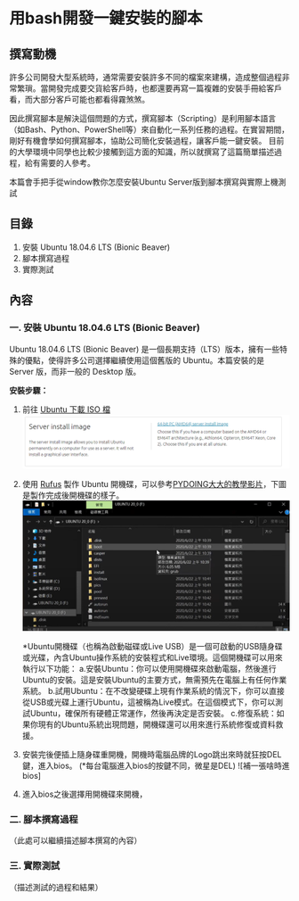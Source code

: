 # 用bash開發一鍵安裝的腳本

## 撰寫動機
許多公司開發大型系統時，通常需要安裝許多不同的檔案來建構，造成整個過程非常繁瑣。當開發完成要交貨給客戶時，也都還要再寫一篇複雜的安裝手冊給客戶看，而大部分客戶可能也都看得霧煞煞。

因此撰寫腳本是解決這個問題的方式，撰寫腳本（Scripting）是利用腳本語言（如Bash、Python、PowerShell等）來自動化一系列任務的過程。在實習期間，剛好有機會學如何撰寫腳本，協助公司簡化安裝過程，讓客戶能一鍵安裝。
目前的大學環境中同學也比較少接觸到這方面的知識，所以就撰寫了這篇簡單描述過程，給有需要的人參考。

本篇會手把手從window教你怎麼安裝Ubuntu Server版到腳本撰寫與實際上機測試
## 目錄
1. 安裝 Ubuntu 18.04.6 LTS (Bionic Beaver)
2. 腳本撰寫過程
3. 實際測試

## 內容
### 一. 安裝 Ubuntu 18.04.6 LTS (Bionic Beaver)
Ubuntu 18.04.6 LTS (Bionic Beaver) 是一個長期支持（LTS）版本，擁有一些特殊的優點，使得許多公司選擇繼續使用這個舊版的 Ubuntu。本篇安裝的是 Server 版，而非一般的 Desktop 版。

**安裝步驟：**
1. 前往 [Ubuntu 下載 ISO 檔](https://releases.ubuntu.com/18.04/)
      ![安裝步驟](readme%20image/圖片2.png)
   
2. 使用 [Rufus](https://rufus.ie/zh_TW/) 製作 Ubuntu 開機碟，可以參考[PYDOING大大的教學影片](https://www.youtube.com/watch?v=i7Uee78td-s)，下圖是製作完成後開機碟的樣子。
      ![安裝後隨身碟的樣子](readme%20image/圖片3.png)
   
      *Ubuntu開機碟（也稱為啟動磁碟或Live USB）是一個可啟動的USB隨身碟或光碟，內含Ubuntu操作系統的安裝程式和Live環境。這個開機碟可以用來執行以下功能：
      a.安裝Ubuntu：你可以使用開機碟來啟動電腦，然後進行Ubuntu的安裝。這是安裝Ubuntu的主要方式，無需預先在電腦上有任何作業系統。
      b.試用Ubuntu：在不改變硬碟上現有作業系統的情況下，你可以直接從USB或光碟上運行Ubuntu，這被稱為Live模式。在這個模式下，你可以測試Ubuntu，確保所有硬體正常運作，然後再決定是否安裝。
      c.修復系統：如果你現有的Ubuntu系統出現問題，開機碟還可以用來進行系統修復或資料救援。

3. 安裝完後便插上隨身碟重開機，開機時電腦品牌的Logo跳出來時就狂按DEL鍵，進入bios。
   (*每台電腦進入bios的按鍵不同，微星是DEL)
      ![補一張啥時進bios]

4. 進入bios之後選擇用開機碟來開機，

### 二. 腳本撰寫過程
（此處可以繼續描述腳本撰寫的內容）

### 三. 實際測試
（描述測試的過程和結果）

